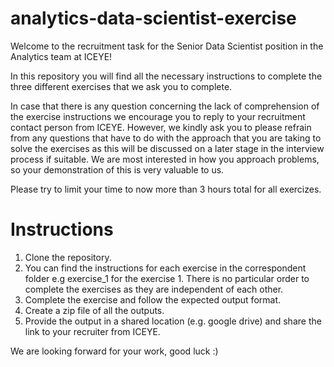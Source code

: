 # analytics-data-scientist-exercise

Welcome to the recruitment task for the Senior Data Scientist position in the Analytics team at ICEYE! 

In this repository you will find all the necessary instructions to complete the three different exercises that we ask you to 
complete. 

In case that there is any question concerning the lack of comprehension of the exercise instructions we encourage you to reply to your recruitment contact person from ICEYE. However, we kindly ask you to please refrain from any questions that
have to do with the approach that you are taking to solve the exercises as this will be discussed on a later stage in the
interview process if suitable. We are most interested in how you approach problems, so your demonstration of this is very valuable to us.

Please try to limit your time to now more than 3 hours total for all exercizes.

# Instructions

1. Clone the repository.
2. You can find the instructions for each exercise in the correspondent folder e.g exercise_1 for the exercise 1. There is no particular order to complete the exercises as they are independent of each other.
3. Complete the exercise and follow the expected output format.
4. Create a zip file of all the outputs.
5. Provide the output in a shared location (e.g. google drive) and share the link to your recruiter from ICEYE. 

We are looking forward for your work, good luck :)
